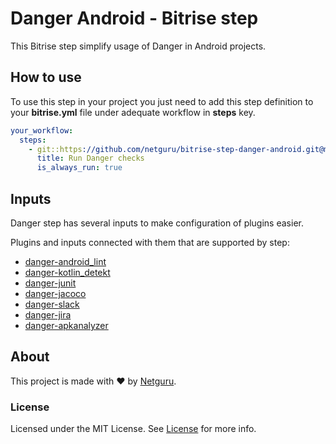 # Danger Android - Bitrise step

This Bitrise step simplify usage of Danger in Android projects.


## How to use

To use this step in your project you just need to add this step definition to
your **bitrise.yml** file under adequate workflow in **steps** key.

```yml
your_workflow:
  steps:
    - git::https://github.com/netguru/bitrise-step-danger-android.git@master:
      title: Run Danger checks
      is_always_run: true
```

## Inputs

Danger step has several inputs to make configuration of plugins easier.

Plugins and inputs connected with them that are supported by step:
* [danger-android_lint](https://github.com/loadsmart/danger-android_lint)
* [danger-kotlin_detekt](https://github.com/NFesquet/danger-kotlin_detekt)
* [danger-junit](https://github.com/orta/danger-junit)
* [danger-jacoco](https://github.com/Malinskiy/danger-jacoco)
* [danger-slack](https://github.com/duck8823/danger-slack)
* [danger-jira](https://github.com/RestlessThinker/danger-jira)
* [danger-apkanalyzer](https://github.com/STAR-ZERO/danger-apkanalyzer)

## About

This project is made with ❤️ by [Netguru](https://www.netguru.com).

### License

Licensed under the MIT License. See [License](LICENSE) for more
info.

